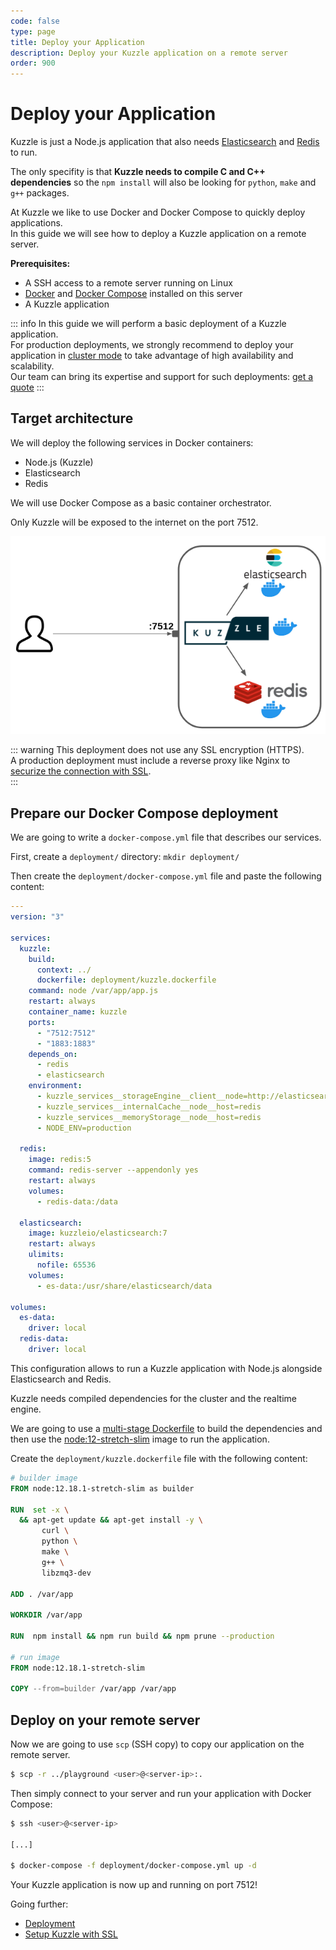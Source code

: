 ```yaml
---
code: false
type: page
title: Deploy your Application
description: Deploy your Kuzzle application on a remote server
order: 900
---
```


# Deploy your Application

Kuzzle is just a Node.js application that also needs [Elasticsearch](https://www.elastic.co/what-is/elasticsearch) and [Redis](https://redis.io/topics/introduction) to run.  

The only specifity is that **Kuzzle needs to compile C and C++ dependencies** so the `npm install` will also be looking for `python`, `make` and `g++` packages.   

At Kuzzle we like to use Docker and Docker Compose to quickly deploy applications.  
In this guide we will see how to deploy a Kuzzle application on a remote server.

**Prerequisites:**
  - A SSH access to a remote server running on Linux
  - [Docker](https://docs.docker.com/engine/install/) and [Docker Compose](https://docs.docker.com/compose/install/) installed on this server
  - A Kuzzle application

::: info
In this guide we will perform a basic deployment of a Kuzzle application.  
For production deployments, we strongly recommend to deploy your application in [cluster mode](/core/2/guides/some-link) to take advantage of high availability and scalability.  
Our team can bring its expertise and support for such deployments: [get a quote](https://info.kuzzle.io/contact-us)
:::

## Target architecture

We will deploy the following services in Docker containers:
 - Node.js (Kuzzle)
 - Elasticsearch
 - Redis

We will use Docker Compose as a basic container orchestrator.

Only Kuzzle will be exposed to the internet on the port 7512.

![Kuzzle basic single node deployment](./deploy-kuzzle-single-node.png)

::: warning
This deployment does not use any SSL encryption (HTTPS).  
A production deployment must include a reverse proxy like Nginx to [securize the connection with SSL](/core/2/guides/ssl).  
:::

## Prepare our Docker Compose deployment

We are going to write a `docker-compose.yml` file that describes our services.  

First, create a `deployment/` directory: `mkdir deployment/`

Then create the `deployment/docker-compose.yml` file and paste the following content:

```yaml
---
version: "3"

services:
  kuzzle:
    build:
      context: ../
      dockerfile: deployment/kuzzle.dockerfile
    command: node /var/app/app.js
    restart: always
    container_name: kuzzle
    ports:
      - "7512:7512"
      - "1883:1883"
    depends_on:
      - redis
      - elasticsearch
    environment:
      - kuzzle_services__storageEngine__client__node=http://elasticsearch:9200
      - kuzzle_services__internalCache__node__host=redis
      - kuzzle_services__memoryStorage__node__host=redis
      - NODE_ENV=production

  redis:
    image: redis:5
    command: redis-server --appendonly yes
    restart: always
    volumes:
      - redis-data:/data

  elasticsearch:
    image: kuzzleio/elasticsearch:7
    restart: always
    ulimits:
      nofile: 65536
    volumes:
      - es-data:/usr/share/elasticsearch/data

volumes:
  es-data:
    driver: local
  redis-data:
    driver: local
```

This configuration allows to run a Kuzzle application with Node.js alongside Elasticsearch and Redis.

Kuzzle needs compiled dependencies for the cluster and the realtime engine.  

We are going to use a [multi-stage Dockerfile](https://docs.docker.com/develop/develop-images/multistage-build/) to build the dependencies and then use the [node:12-stretch-slim](https://hub.docker.com/_/node?tab=description) image to run the application.

Create the `deployment/kuzzle.dockerfile` file with the following content:

```dockerfile
# builder image
FROM node:12.18.1-stretch-slim as builder

RUN  set -x \
  && apt-get update && apt-get install -y \
       curl \
       python \
       make \
       g++ \
       libzmq3-dev

ADD . /var/app

WORKDIR /var/app

RUN  npm install && npm run build && npm prune --production

# run image
FROM node:12.18.1-stretch-slim

COPY --from=builder /var/app /var/app

```

## Deploy on your remote server

Now we are going to use `scp` (SSH copy) to copy our application on the remote server.  

```bash
$ scp -r ../playground <user>@<server-ip>:.
```

Then simply connect to your server and run your application with Docker Compose:

```bash
$ ssh <user>@<server-ip>

[...]

$ docker-compose -f deployment/docker-compose.yml up -d
```

Your Kuzzle application is now up and running on port 7512!

Going further:
 - [Deployment](/core/2/api/some-links)
 - [Setup Kuzzle with SSL](/core/2/some-link)
